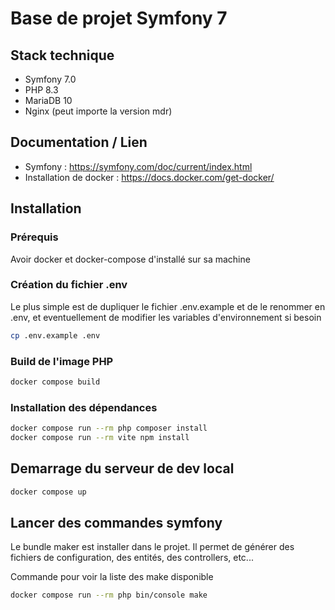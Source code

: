 # Base de projet Symfony 7 

## Stack technique
- Symfony 7.0
- PHP 8.3
- MariaDB 10
- Nginx (peut importe la version mdr)

## Documentation / Lien
- Symfony : https://symfony.com/doc/current/index.html
- Installation de docker : https://docs.docker.com/get-docker/

## Installation
### Prérequis
Avoir docker et docker-compose d'installé sur sa machine

### Création du fichier .env
Le plus simple est de dupliquer le fichier .env.example et de le renommer en .env, et eventuellement de modifier les variables d'environnement si besoin
```bash
cp .env.example .env
```

### Build de l'image PHP
```bash
docker compose build
```

### Installation des dépendances
```bash
docker compose run --rm php composer install
docker compose run --rm vite npm install
```

## Demarrage du serveur de dev local
```bash
docker compose up
```

## Lancer des commandes symfony
Le bundle maker est installer dans le projet. Il permet de générer des fichiers de configuration, des entités, des controllers, etc...

Commande pour voir la liste des make disponible
```bash
docker compose run --rm php bin/console make
```


